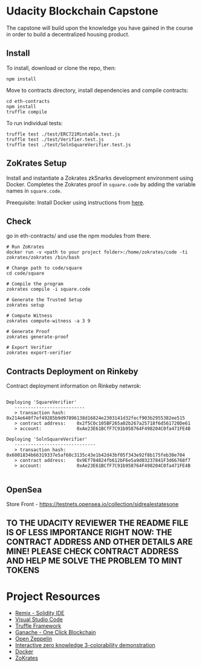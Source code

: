 # Udacity Blockchain Capstone

The capstone will build upon the knowledge you have gained in the course in order to build a decentralized housing product. 

## Install

To install, download or clone the repo, then:

`npm install`

Move to contracts directory, install dependencies and compile contracts:

```
cd eth-contracts
npm install
truffle compile
``` 

To run individual tests:
```
truffle test ./test/ERC721Mintable.test.js
truffle test ./test/Verifier.test.js
truffle test ./test/SolnSquareVerifier.test.js
```

## ZoKrates Setup

Install and instantiate a Zokrates zkSnarks development environment using Docker. Completes the Zokrates proof in `square.code` by adding the variable names in `square.code`.

Preequisite: Install Docker using instructions from [here](https://docs.docker.com/install/).

## Check 
go in eth-contracts/ and use the npm modules from there.

```
# Run ZoKrates
docker run -v <path to your project folder>:/home/zokrates/code -ti zokrates/zokrates /bin/bash

# Change path to code/square
cd code/square

# Compile the program
zokrates compile -i square.code

# Generate the Trusted Setup
zokrates setup

# Compute Witness
zokrates compute-witness -a 3 9

# Generate Proof
zokrates generate-proof

# Export Verifier
zokrates export-verifier
```

## Contracts Deployment on Rinkeby

Contract deployment information on Rinkeby netwrok:
```            

Deploying 'SquareVerifier'
   --------------------------
   > transaction hash:    0x214e640f7ef49285b9d97896138d16824e2303141d32fecf903b2955382ee515
   > contract address:    0x2f5C0c105BF265a02b267a25718f6d561720De61
   > account:             0xAe23E61BCfF7C91b958764F498204C0fa471FE4B

Deploying 'SolnSquareVerifier'
   ------------------------------
   > transaction hash:    0x6001834b66319337e5af60c3135c43e1b42d43bf05f343e92f8b175feb30e704
   > contract address:    0x9Ef784824fb612bF6e5a9d03237841F3d66768f7
   > account:             0xAe23E61BCfF7C91b958764F498204C0fa471FE4B
                          
```
## OpenSea
Store Front - https://testnets.opensea.io/collection/sidrealestatesone

## TO THE UDACITY REVIEWER THE README FILE IS OF LESS IMPORTANCE RIGHT NOW: THE CONTRACT ADDRESS AND OTHER DETAILS ARE MINE! PLEASE CHECK CONTRACT ADDRESS AND HELP ME SOLVE THE PROBLEM TO MINT TOKENS

# Project Resources

* [Remix - Solidity IDE](https://remix.ethereum.org/)
* [Visual Studio Code](https://code.visualstudio.com/)
* [Truffle Framework](https://truffleframework.com/)
* [Ganache - One Click Blockchain](https://truffleframework.com/ganache)
* [Open Zeppelin ](https://openzeppelin.org/)
* [Interactive zero knowledge 3-colorability demonstration](http://web.mit.edu/~ezyang/Public/graph/svg.html)
* [Docker](https://docs.docker.com/install/)
* [ZoKrates](https://github.com/Zokrates/ZoKrates)
